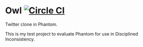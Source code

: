 # Owl [![Circle CI](https://circleci.com/gh/bholt/owl.svg?style=svg)](https://circleci.com/gh/bholt/owl)
Twitter clone in Phantom.

This is my test project to evaluate Phantom for use in Disciplined Inconsistency.
